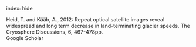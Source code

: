 index: hide

<div class="Citation">

  <div class="Citation-body">
    <div class="Citation-text">Heid, T. and Kääb, A., 2012: Repeat optical satellite images reveal widespread and long term decrease in land-terminating glacier speeds. <span class="Article-journal">The Cryosphere Discussions, </span><span class="Article-volume">6, </span>467-478pp.</div>
    <div class="Citation-links">
      <div class="CitationLink" data-href="https://scholar.google.com/scholar?q=Repeat+optical+satellite+images+reveal+widespread+and+long+term+decrease+in+land-terminating+glacier+speeds">
        <div class="CitationLink-icon CitationLink-Scholar"></div>
        <div class="CitationLink-text">Google Scholar</div>
      </div>
    </div>
  </div>
</div>


<div class="Citation-copy">

</div>